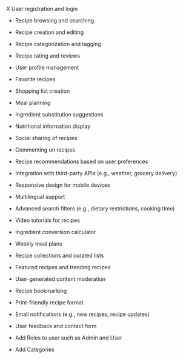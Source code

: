 X User registration and login
- Recipe browsing and searching
- Recipe creation and editing
- Recipe categorization and tagging
- Recipe rating and reviews
- User profile management
- Favorite recipes
- Shopping list creation
- Meal planning
- Ingredient substitution suggestions
- Nutritional information display
- Social sharing of recipes
- Commenting on recipes
- Recipe recommendations based on user preferences
- Integration with third-party APIs (e.g., weather, grocery delivery)
- Responsive design for mobile devices
- Multilingual support
- Advanced search filters (e.g., dietary restrictions, cooking time)
- Video tutorials for recipes
- Ingredient conversion calculator
- Weekly meal plans
- Recipe collections and curated lists
- Featured recipes and trending recipes
- User-generated content moderation
- Recipe bookmarking
- Print-friendly recipe format
- Email notifications (e.g., new recipes, recipe updates)
- User feedback and contact form



- Add Roles to user such as Admin and User
- Add Categories